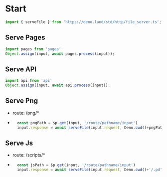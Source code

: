 # Start

```ts
import { serveFile } from 'https://deno.land/std/http/file_server.ts';
```

## Serve Pages

```ts
import pages from 'pages'
Object.assign(input, await pages.process(input));
```

## Serve API
```ts
import api from 'api'
Object.assign(input, await api.process(input));
```

## Serve Png
- route: /png/*
- ```ts
    const pngPath = $p.get(input, '/route/pathname/input')
    input.response = await serveFile(input.request, Deno.cwd()+pngPath)
    ```

## Serve Js
- route: /scripts/*
- ```ts
    const jsPath = $p.get(input, '/route/pathname/input')
    input.response = await serveFile(input.request, Deno.cwd()+'/.pd'+jsPath)
    ```

